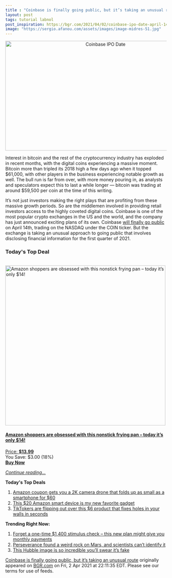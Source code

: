 ```yaml
---
title : "Coinbase is finally going public, but it’s taking an unusual route"
layout: post
tags: tutorial labnol
post_inspiration: https://bgr.com/2021/04/02/coinbase-ipo-date-april-14-price-shares/
image: "https://sergio.afanou.com/assets/images/image-midres-51.jpg"
---
```


<center><a href="https://bgr.com/2021/04/02/coinbase-ipo-date-april-14-price-shares/" class="bgr-rss-featured-image bgr-rss-test-class"><img loading="lazy" width="610" height="343" src="https://bgr.com/wp-content/uploads/2021/04/bitcoin-cryptocurrency-exchange.jpg?quality=70&amp;strip=all&amp;w=610" class="attachment-feed_normal size-feed_normal wp-post-image" alt="Coinbase IPO Date" loading="lazy" srcset="https://bgr.com/wp-content/uploads/2021/04/bitcoin-cryptocurrency-exchange.jpg 1600w, https://bgr.com/wp-content/uploads/2021/04/bitcoin-cryptocurrency-exchange.jpg?resize=150,84 150w, https://bgr.com/wp-content/uploads/2021/04/bitcoin-cryptocurrency-exchange.jpg?resize=300,169 300w, https://bgr.com/wp-content/uploads/2021/04/bitcoin-cryptocurrency-exchange.jpg?resize=768,432 768w, https://bgr.com/wp-content/uploads/2021/04/bitcoin-cryptocurrency-exchange.jpg?resize=1024,576 1024w, https://bgr.com/wp-content/uploads/2021/04/bitcoin-cryptocurrency-exchange.jpg?resize=1536,864 1536w, https://bgr.com/wp-content/uploads/2021/04/bitcoin-cryptocurrency-exchange.jpg?resize=610,343 610w, https://bgr.com/wp-content/uploads/2021/04/bitcoin-cryptocurrency-exchange.jpg?resize=664,374 664w, https://bgr.com/wp-content/uploads/2021/04/bitcoin-cryptocurrency-exchange.jpg?resize=1200,675 1200w, https://bgr.com/wp-content/uploads/2021/04/bitcoin-cryptocurrency-exchange.jpg?resize=782,440 782w, https://bgr.com/wp-content/uploads/2021/04/bitcoin-cryptocurrency-exchange.jpg?resize=827,465 827w, https://bgr.com/wp-content/uploads/2021/04/bitcoin-cryptocurrency-exchange.jpg?resize=800,450 800w" sizes="(max-width: 610px) 100vw, 610px" title="Coinbase IPO Date" /></a></center><p>Interest in bitcoin and the rest of the cryptocurrency industry has exploded in recent months, with the digital coins experiencing a massive moment. Bitcoin more than tripled its 2018 high a few days ago when it topped $61,000, with other players in the business experiencing notable growth as well. The bull run is far from over, with more money pouring in, as analysts and speculators expect this to last a while longer &mdash; bitcoin was trading at around $59,500 per coin at the time of this writing.</p>
<p>It&rsquo;s not just investors making the right plays that are profiting from these massive growth periods. So are the middlemen involved in providing retail investors access to the highly coveted digital coins. Coinbase is one of the most popular crypto exchanges in the US and the world, and the company has just announced exciting plans of its own. Coinbase <a href="https://blog.coinbase.com/coinbase-announces-effectiveness-of-registration-statement-and-anticipated-listing-date-of-its-1509b281f760">will finally go public</a> on April 14th, trading on the NASDAQ under the COIN ticker. But the exchange is taking an unusual approach to going public that involves disclosing financial information for the first quarter of 2021.</p>
<h3>Today's Top Deal</h3>
<p><a href="https://www.amazon.com/Carote-Stone-Derived-Non-Stick-Switzerland-Including/dp/B0732NXYNS?tag=b0c55topdeals-20"><br><img height="500px" width="500px" src="https://m.media-amazon.com/images/I/41WpDGJAThL.jpg" alt="Amazon shoppers are obsessed with this nonstick frying pan &ndash; today it&rsquo;s only $14!"><br></a></p>
<h4><a href="https://www.amazon.com/Carote-Stone-Derived-Non-Stick-Switzerland-Including/dp/B0732NXYNS?tag=b0c55rss-20">Amazon shoppers are obsessed with this nonstick frying pan &ndash; today it&rsquo;s only $14!</a></h4>
<p><a href="https://www.amazon.com/Carote-Stone-Derived-Non-Stick-Switzerland-Including/dp/B0732NXYNS?tag=b0c55rss-20">Price: <strong>$13.99</strong></a><br><span>You Save: $3.00 (18%)</span><br><strong><a href="https://www.amazon.com/Carote-Stone-Derived-Non-Stick-Switzerland-Including/dp/B0732NXYNS?tag=b0c55rss-20">Buy Now</a></strong></p>
<p><a href="https://bgr.com/2021/04/02/coinbase-ipo-date-april-14-price-shares/" class="more-link"><em>Continue reading...</em></a></p>

<p><strong>Today's Top Deals</strong></p>
<ol>
<li><a href="https://bgr.com/2021/04/01/drone-with-camera-on-amazon-prime-coupon-lowest-price/?utm_source=rss&#038;utm_campaign=topdeals">Amazon coupon gets you a 2K camera drone that folds up as small as a smartphone for $60</a></li>
<li><a href="https://bgr.com/2021/04/02/best-amazon-devices-dash-smart-shelf-deals/?utm_source=rss&#038;utm_campaign=topdeals">This $20 Amazon smart device is my new favorite gadget</a></li>
<li><a href="https://bgr.com/2021/04/02/how-to-fix-a-hole-in-the-wall-fast-and-cheap-amazon-prime-deal-3m-small-hole-repair-kit/?utm_source=rss&#038;utm_campaign=topdeals">TikTokers are flipping out over this $6 product that fixes holes in your walls in seconds</a></li>
</ol>

<p><strong>Trending Right Now:</strong></p>
<ol>
<li><a href="https://bgr.com/2021/04/02/new-stimulus-check-senate-democrats-want-recurring-covid-19-payments/">Forget a one-time $1,400 stimulus check &#8211; this new plan might give you monthly payments</a></li>
<li><a href="https://bgr.com/2021/04/01/mars-rock-perseverance-mystery/">Perseverance found a weird rock on Mars, and scientists can&#8217;t identify it</a></li>
<li><a href="https://bgr.com/2021/04/02/hubble-photo-veil-nebula/">This Hubble image is so incredible you&#8217;ll swear it&#8217;s fake</a></li>
</ol>
<p><a href="https://bgr.com/2021/04/02/coinbase-ipo-date-april-14-price-shares/">Coinbase is finally going public, but it&#8217;s taking an unusual route</a> originally appeared on <a href="http://bgr.com">BGR.com</a> on Fri, 2 Apr 2021 at 22:11:35 EDT. Please see our terms for use of feeds.</p>